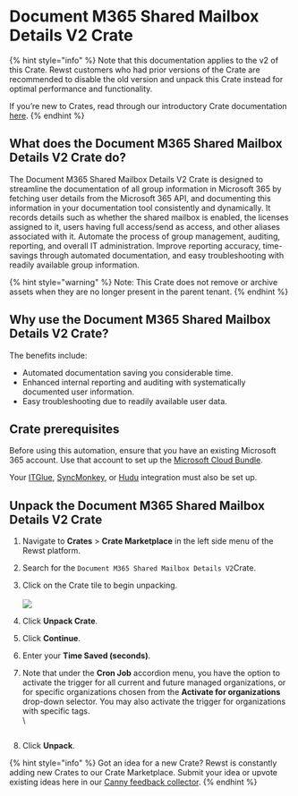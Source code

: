 # Document M365 Shared Mailbox Details V2 Crate

{% hint style="info" %}
Note that this documentation applies to the v2 of this Crate. Rewst customers who had prior versions of the Crate are recommended to disable the old version and unpack this Crate instead for optimal performance and functionality.&#x20;

If you’re new to Crates, read through our introductory Crate documentation [here](https://docs.rewst.help/prebuilt-automations/crates).
{% endhint %}

## What does the Document M365 Shared Mailbox Details V2 Crate do?

The Document M365 Shared Mailbox Details V2 Crate is designed to streamline the documentation of all group information in Microsoft 365 by fetching user details from the Microsoft 365 API, and documenting this information in your documentation tool consistently and dynamically. It records details such as whether the shared mailbox is enabled, the licenses assigned to it, users having full access/send as access, and other aliases associated with it. Automate the process of group management, auditing, reporting, and overall IT administration. Improve reporting accuracy, time-savings through automated documentation, and easy troubleshooting with readily available group information.

{% hint style="warning" %}
Note: This Crate does not remove or archive assets when they are no longer present in the parent tenant.
{% endhint %}

## Why use the Document M365 Shared Mailbox Details V2 Crate?

The benefits include:

* Automated documentation saving you considerable time.
* Enhanced internal reporting and auditing with systematically documented user information.
* Easy troubleshooting due to readily available user data.

## Crate prerequisites

Before using this automation, ensure that you have an existing Microsoft 365 account. Use that account to set up the [Microsoft Cloud Bundle](../../configuration/integrations/integration-guides/microsoft-cloud-integration-bundle/).

Your [ITGlue](../../configuration/integrations/integration-guides/it-glue-integration-setup.md), [SyncMonkey](../../configuration/integrations/integration-guides/syncmonkey-integration.md), or [Hudu](../../configuration/integrations/integration-guides/hudu-integration-setup.md) integration must also be set up.

## Unpack the Document M365 Shared Mailbox Details V2 Crate

1. Navigate to **Crates** > **Crate Marketplace** in the left side menu of the Rewst platform.
2. Search for the `Document M365 Shared Mailbox Details V2`Crate.
3. Click on the Crate tile to begin unpacking.\
   \
   ![](<../../../.gitbook/assets/Screenshot 2025-05-28 at 3.04.49 PM.png>)
4. Click **Unpack Crate**.
5. Click **Continue**.
6. Enter your **Time Saved (seconds)**.
7.  Note that under the **Cron Job** accordion menu, you have the option to activate the trigger for all current and future managed organizations, or for specific organizations chosen from the **Activate for organizations** drop-down selector. You may also activate the trigger for organizations with specific tags. \
    \


    <figure><img src="../../../.gitbook/assets/Screenshot 2025-05-28 at 3.43.12 PM.png" alt=""><figcaption></figcaption></figure>
8. Click **Unpack**.

{% hint style="info" %}
Got an idea for a new Crate? Rewst is constantly adding new Crates to our Crate Marketplace. Submit your idea or upvote existing ideas here in our [Canny feedback collector](https://rewst.canny.io/crates).
{% endhint %}

